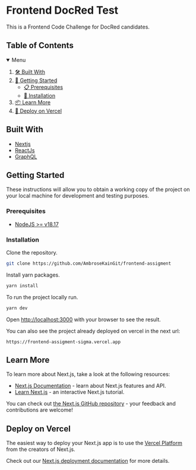 # Frontend DocRed Test

This is a Frontend Code Challenge for DocRed candidates.

## Table of Contents

<details open="open">
  <summary>Menu</summary>
  <ol>
    <li><a href="#built-with">🛠️ Built With</a></li>
    <li>
      <a href="#getting-started">🚀 Getting Started</a>
      <ul>
        <li><a href="#prerequisites">📋 Prerequisites</a></li>
        <li><a href="#installation">🔧 Installation</a></li>
      </ul>
    </li>
    <li><a href="#learn-more">📦 Learn More</a></li>
    <li><a href="#deploy-on-vercel">📄 Deploy on Vercel</a></li>
  </ol>
</details>

## Built With

* [Nextjs](https://nextjs.org)
* [ReactJs](https://react.dev)
* [GraphQL](https://www.apollographql.com/docs/react/)

## Getting Started

These instructions will allow you to obtain a working copy of the project on your local machine for development and testing purposes.

### Prerequisites

* [NodeJS >= v18.17](https://nodejs.org/en/)

### Installation

Clone the repository.

```sh
git clone https://github.com/AmbroseKainGit/frontend-assigment
```

Install yarn packages.

```sh
yarn install
```

To run the project locally run.
```sh
yarn dev
```

Open [http://localhost:3000](http://localhost:3000) with your browser to see the result.

You can also see the project already deployed on vercel in the next url:
```
https://frontend-assigment-sigma.vercel.app
```

## Learn More

To learn more about Next.js, take a look at the following resources:

- [Next.js Documentation](https://nextjs.org/docs) - learn about Next.js features and API.
- [Learn Next.js](https://nextjs.org/learn) - an interactive Next.js tutorial.

You can check out [the Next.js GitHub repository](https://github.com/vercel/next.js/) - your feedback and contributions are welcome!

## Deploy on Vercel

The easiest way to deploy your Next.js app is to use the [Vercel Platform](https://vercel.com/new?utm_medium=default-template&filter=next.js&utm_source=create-next-app&utm_campaign=create-next-app-readme) from the creators of Next.js.

Check out our [Next.js deployment documentation](https://nextjs.org/docs/deployment) for more details.
